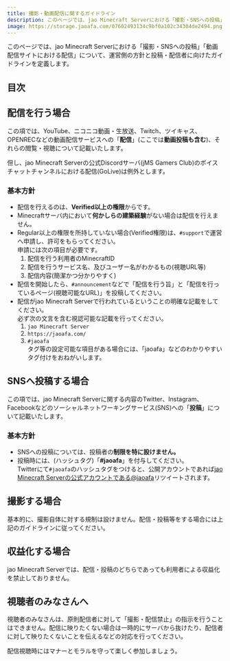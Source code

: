 ```yaml
---
title: 撮影・動画配信に関するガイドライン
description: このページでは、jao Minecraft Serverにおける「撮影・SNSへの投稿」「動画配信サイトにおける配信」について、運営側の方針と投稿・配信者に向けたガイドラインを定義します。
image: https://storage.jaoafa.com/07602493134c9bf0a102c34304de2494.png
---
```

このページでは、jao Minecraft Serverにおける「撮影・SNSへの投稿」「動画配信サイトにおける配信」について、運営側の方針と投稿・配信者に向けたガイドラインを定義します。

## 目次
<!--contents-->

## 配信を行う場合

この項では、YouTube、ニコニコ動画・生放送、Twitch、ツイキャス、OPENRECなどの動画配信サービスへの「**配信**」(ここでは**動画投稿も含む**)、それらの閲覧・視聴について記載いたします。

但し、jao Minecraft Serverの公式Discordサーバ(jMS Gamers Club)のボイスチャットチャンネルにおける配信(GoLive)は例外とします。

### 基本方針

- 配信を行えるのは、**Verified以上の権限**からです。
- Minecraftサーバ内において**何かしらの建築経験**がない場合は配信を行えません。
- Regular以上の権限を所持していない場合(Verified権限)は、`#support`で運営へ申請し、許可をもらってください。  
  申請には次の項目が必要です。
  1. 配信を行う利用者のMinecraftID
  2. 配信を行うサービス名、及びユーザー名がわかるもの(視聴URL等)
  3. 配信内容(簡潔かつ分かりやすく)
- 配信を開始したら、`#announcement`などで「配信を行う旨」と「配信を行っているページ(視聴可能なURL)」を投稿してください。
- 配信がjao Minecraft Serverで行われているということの明確な記載をしてください。  
  必ず次の文言を含む視認可能な記載を行ってください。
  1. `jao Minecraft Server`
  2. `https://jaoafa.com/`
  3. `#jaoafa`  
  タグ等の設定可能な項目がある場合には、「jaoafa」などのわかりやすいタグ付けをおねがいします。

## SNSへ投稿する場合

この項では、jao Minecraft Serverに関する内容のTwitter、Instagram、Facebookなどのソーシャルネットワーキングサービス(SNS)への「**投稿**」について記載いたします。

### 基本方針

- SNSへの投稿については、投稿者の**制限を特に設けません。**
- 投稿時には、(ハッシュタグ)「**#jaoafa**」を付与してください。  
  Twitterにて`#jaoafa`のハッシュタグをつけると、公開アカウントであれば[jao Minecraft Serverの公式アカウントである@jaoafa](https://twitter.com/jaoafa)リツイートされます。

## 撮影する場合

基本的に、撮影自体に対する規制は設けません。配信・投稿等をする場合には上記のガイドラインに従ってください。

## 収益化する場合

jao Minecraft Serverでは、配信・投稿のどちらであっても利用者による収益化を禁止しておりません。

## 視聴者のみなさんへ

視聴者のみなさんは、原則配信者に対して「撮影・配信禁止」の指示を行うことはできません。配信に映りたくない場合は一時的にサーバから抜けたり、配信者に対して映りたくないことを伝えるなどの対応を行ってください。

配信視聴時にはマナーとモラルを守って楽しく参加しましょう。
